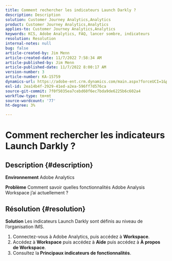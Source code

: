 ```yaml
---
title: Comment rechercher les indicateurs Launch Darkly ?
description: Description
solution: Customer Journey Analytics,Analytics
product: Customer Journey Analytics,Analytics
applies-to: Customer Journey Analytics,Analytics
keywords: KCS, Adobe Analytics, FAQ, lancer sombre, indicateurs
resolution: Resolution
internal-notes: null
bug: false
article-created-by: Jim Menn
article-created-date: 11/7/2022 7:58:34 AM
article-published-by: Jim Menn
article-published-date: 11/7/2022 8:00:17 AM
version-number: 3
article-number: KA-15759
dynamics-url: https://adobe-ent.crm.dynamics.com/main.aspx?forceUCI=1&pagetype=entityrecord&etn=knowledgearticle&id=0b8172f4-715e-ed11-9561-6045bd0065f9
exl-id: 2ea14b4f-2929-41ed-a2ea-596ff7d576ca
source-git-commit: 7f0f5035ea7cebd60f6ec7bda9de6225b6c602a4
workflow-type: tm+mt
source-wordcount: '77'
ht-degree: 3%

---
```


# Comment rechercher les indicateurs Launch Darkly ?

## Description {#description}


<b>Environnement</b>
Adobe Analytics

<b>Problème</b>
Comment savoir quelles fonctionnalités Adobe Analysis Workspace j’ai actuellement ?


## Résolution {#resolution}


<b>Solution</b>
Les indicateurs Launch Darkly sont définis au niveau de l’organisation IMS.

1. Connectez-vous à Adobe Analytics, puis accédez à <b>Workspace</b>.
2. Accédez à <b>Workspace</b> puis accédez à <b>Aide</b> puis accédez à <b>À propos de Workspace</b>.
3. Consultez la<b> Principaux indicateurs de fonctionnalités</b>.
